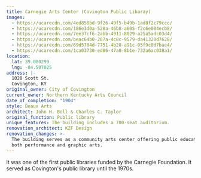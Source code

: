 ```yaml
---
title: Carnegie Arts Center (Covington Public Libaray)
images:
  - https://ucarecdn.com/4ed858bd-9f26-49f5-b49b-1ad8f2c79ccc/
  - https://ucarecdn.com/186e3d0a-528a-46b8-a605-f2c6e004ecb8/
  - https://ucarecdn.com/7ee37cf6-2abb-4911-8029-a25a5adc03d4/
  - https://ucarecdn.com/beac64b0-207a-4c8c-9579-da41320d7628/
  - https://ucarecdn.com/69d5704d-7751-4b28-a91c-05f9c0d7bae4/
  - https://ucarecdn.com/1ca03730-ed06-47a0-8b1e-732a6ac038a1/
location:
  lat: 39.080299
  lng: -84.507025
address: |-
  1028 Scott St.
  Covington, KY
original_owner: City of Covington
current_owner: Northern Kentucky Arts Council
date_of_completion: "1904"
style: Beaux Arts
architect: John H. Boll & Charles C. Taylor
original_function: Public library
unique_features: The building includes a 700-seat auditorium.
renovation_architect: KZF Design
renovation_changes: >-
  The building serves as a community arts center offering public education in
  both performance and graphic arts.
---
```


It was one of the first public libraries funded by the Carnegie Foundation. It served as Covington's public library until the 1970s.
